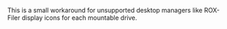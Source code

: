 This is a small workaround for unsupported desktop managers like ROX-Filer display icons for each mountable drive.